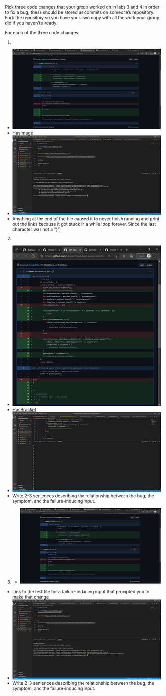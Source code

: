 Pick three code changes that your group worked on in labs 3 and 4 in order to fix a bug; these should be stored as commits on someone’s repository. Fork the repository so you have your own copy with all the work your group did if you haven’t already.

For each of the three code changes:

1. 
* ![Code1](Code1.png)
* [HasImage](2)
* ![Fail1](Fail1.png)
* Anything at the end of the file caused it to never finish running and print out the links because it got stuck in a while loop forever. Since the last character was not a ")", 
2. 
* ![Code2](Code2.png)
* [HasBracket](3)
* ![](Fail2.png)
* Write 2-3 sentences describing the relationship between the bug, the symptom, and the failure-inducing input.
3. * ![Code3](Code3.png)
* Link to the test file for a failure-inducing input that prompted you to make that change
* ![Fail3](Fail3.png)
* Write 2-3 sentences describing the relationship between the bug, the symptom, and the failure-inducing input.